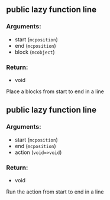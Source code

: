## public lazy function line
### Arguments:
- start (`mcposition`)
- end (`mcposition`)
- block (`mcobject`)
### Return:
- void


Place a blocks from start to end in a line

## public lazy function line
### Arguments:
- start (`mcposition`)
- end (`mcposition`)
- action (`void=>void`)
### Return:
- void


Run the action from start to end in a line


